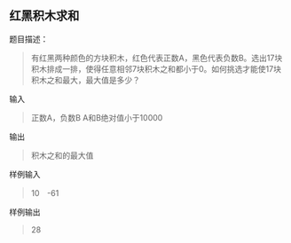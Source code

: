 ## 红黑积木求和

题目描述：
> 有红黑两种颜色的方块积木，红色代表正数A，黑色代表负数B。选出17块积木排成一排，使得任意相邻7块积木之和都小于0。如何挑选才能使17块积木之和最大，最大值是多少？

输入
> 正数A，负数B
> A和B绝对值小于10000

输出
> 积木之和的最大值

样例输入
> 10　-61
> 

样例输出
> 28

